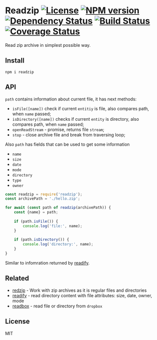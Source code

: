 # Readzip [![License][LicenseIMGURL]][LicenseURL] [![NPM version][NPMIMGURL]][NPMURL] [![Dependency Status][DependencyStatusIMGURL]][DependencyStatusURL] [![Build Status][BuildStatusIMGURL]][BuildStatusURL] [![Coverage Status][CoverageIMGURL]][CoverageURL]

[NPMIMGURL]: https://img.shields.io/npm/v/readzip.svg?style=flat
[BuildStatusURL]: https://github.com/coderaiser/readzip/actions
[BuildStatusIMGURL]: https://github.com/coderaiser/readzip/workflows/CI/badge.svg
[DependencyStatusIMGURL]: https://img.shields.io/david/coderaiser/readzip.svg?style=flat
[LicenseIMGURL]: https://img.shields.io/badge/license-MIT-317BF9.svg?style=flat
[NPMURL]: https://npmjs.org/package/readzip "npm"
[BuildStatusURL]: https://travis-ci.org/coderaiser/readzip "Build Status"
[DependencyStatusURL]: https://david-dm.org/coderaiser/readzip "Dependency Status"
[LicenseURL]: https://tldrlegal.com/license/mit-license "MIT License"
[CoverageURL]: https://coveralls.io/github/coderaiser/readzip?branch=master
[CoverageIMGURL]: https://coveralls.io/repos/coderaiser/readzip/badge.svg?branch=master&service=github

Read zip archive in simplest possible way.

## Install

```
npm i readzip
```

## API

`path` contains information about current file, it has next methods:

- `isFile([name])` check if current `entitiy` is file, also compares path, when `name` passed;
- `isDirectory([name])` checks if current `entity` is directory, also compares path, when `name` passed;
- `openReadStream` - promise, returns file `stream`;
- `stop` - close archive file and break from traversing loop;

Also `path` has fields that can be used to get some information

- `name`
- `size`
- `date`
- `mode`
- `directory`
- `type`
- `owner`

```js
const readzip = require('readzip');
const archivePath = './hello.zip';

for await (const path of readzip(archivePath)) {
    const {name} = path;
    
    if (path.isFile()) {
        console.log('file:', name);
    }
    
    if (path.isDirectory()) {
        console.log('directory:', name);
    }
}
```

Similar to infomration returned by [readify](https://github.com/coderaiser/readify).

## Related

- [redzip](https://github.com/coderaiser/redzip "redzip") - Work with zip archives as it is regular files and directories
- [readify](https://github.com/coderaiser/readify "readify") - read directory content with file attributes: size, date, owner, mode
- [readbox](https://github.com/coderaiser/readbox "readbox") - read file or directory from `dropbox`

## License

MIT

